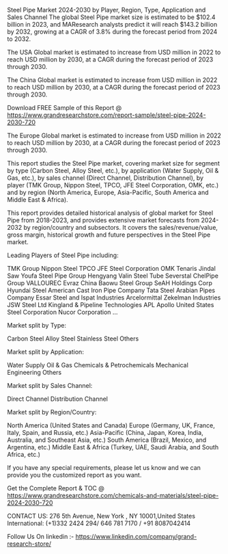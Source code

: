 Steel Pipe Market 2024-2030 by Player, Region, Type, Application and Sales Channel
The global Steel Pipe market size is estimated to be $102.4 billion in 2023, and MAResearch analysts predict it will reach $143.2 billion by 2032, growing at a CAGR of 3.8% during the forecast period from 2024 to 2032.

The USA Global market is estimated to increase from USD million in 2022 to reach USD million by 2030, at a CAGR during the forecast period of 2023 through 2030.

The China Global market is estimated to increase from USD million in 2022 to reach USD million by 2030, at a CAGR during the forecast period of 2023 through 2030.

Download FREE Sample of this Report @ https://www.grandresearchstore.com/report-sample/steel-pipe-2024-2030-720

The Europe Global market is estimated to increase from USD million in 2022 to reach USD million by 2030, at a CAGR during the forecast period of 2023 through 2030.

This report studies the Steel Pipe market, covering market size for segment by type (Carbon Steel, Alloy Steel, etc.), by application (Water Supply, Oil & Gas, etc.), by sales channel (Direct Channel, Distribution Channel), by player (TMK Group, Nippon Steel, TPCO, JFE Steel Corporation, OMK, etc.) and by region (North America, Europe, Asia-Pacific, South America and Middle East & Africa).

This report provides detailed historical analysis of global market for Steel Pipe from 2018-2023, and provides extensive market forecasts from 2024-2032 by region/country and subsectors. It covers the sales/revenue/value, gross margin, historical growth and future perspectives in the Steel Pipe market.

Leading Players of Steel Pipe including:

TMK Group
Nippon Steel
TPCO
JFE Steel Corporation
OMK
Tenaris
Jindal Saw
Youfa Steel Pipe Group
Hengyang Valin Steel Tube
Severstal
ChelPipe Group
VALLOUREC
Evraz
China Baowu Steel Group
SeAH Holdings Corp
Hyundai Steel
American Cast Iron Pipe Company
Tata Steel
Arabian Pipes Company
Essar Steel and Ispat Industries
Arcelormittal
Zekelman Industries
JSW Steel Ltd
Kingland & Pipeline Technologies
APL Apollo
United States Steel Corporation
Nucor Corporation
…

Market split by Type:

Carbon Steel
Alloy Steel
Stainless Steel
Others

Market split by Application:

Water Supply
Oil & Gas
Chemicals & Petrochemicals
Mechanical Engineering
Others

Market split by Sales Channel:

Direct Channel
Distribution Channel

Market split by Region/Country:

North America (United States and Canada)
Europe (Germany, UK, France, Italy, Spain, and Russia, etc.)
Asia-Pacific (China, Japan, Korea, India, Australia, and Southeast Asia, etc.)
South America (Brazil, Mexico, and Argentina, etc.)
Middle East & Africa (Turkey, UAE, Saudi Arabia, and South Africa, etc.)

If you have any special requirements, please let us know and we can provide you the customized report as you want.

Get the Complete Report & TOC @ https://www.grandresearchstore.com/chemicals-and-materials/steel-pipe-2024-2030-720

CONTACT US:
276 5th Avenue, New York , NY 10001,United States
International: (+1)332 2424 294/ 646 781 7170 / +91 8087042414

Follow Us On linkedin :- https://www.linkedin.com/company/grand-research-store/
